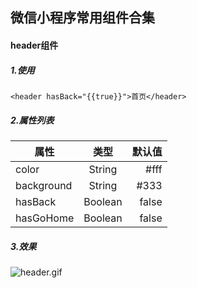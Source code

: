 ## 微信小程序常用组件合集

#### header组件

##### 1.使用
```
<header hasBack="{{true}}">首页</header>
```
##### 2.属性列表
| 属性   |      类型      |  默认值 |
|----------|:-------------:|------:|
| color |  String | #fff |
| background |    String   |   #333 |
| hasBack | Boolean |    false |
| hasGoHome | Boolean |    false |
##### 3.效果
![header.gif](https://upload-images.jianshu.io/upload_images/11610396-e69c9bf25a4ed302.gif?imageMogr2/auto-orient/strip)
